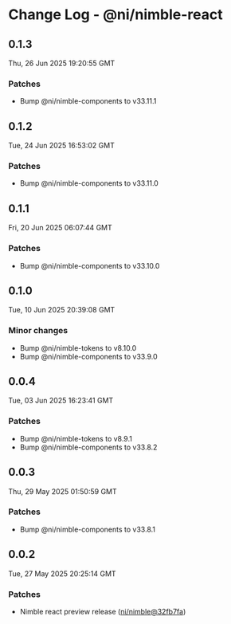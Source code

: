 # Change Log - @ni/nimble-react

<!-- This log was last generated on Thu, 26 Jun 2025 19:20:55 GMT and should not be manually modified. -->

<!-- Start content -->

## 0.1.3

Thu, 26 Jun 2025 19:20:55 GMT

### Patches

- Bump @ni/nimble-components to v33.11.1

## 0.1.2

Tue, 24 Jun 2025 16:53:02 GMT

### Patches

- Bump @ni/nimble-components to v33.11.0

## 0.1.1

Fri, 20 Jun 2025 06:07:44 GMT

### Patches

- Bump @ni/nimble-components to v33.10.0

## 0.1.0

Tue, 10 Jun 2025 20:39:08 GMT

### Minor changes

- Bump @ni/nimble-tokens to v8.10.0
- Bump @ni/nimble-components to v33.9.0

## 0.0.4

Tue, 03 Jun 2025 16:23:41 GMT

### Patches

- Bump @ni/nimble-tokens to v8.9.1
- Bump @ni/nimble-components to v33.8.2

## 0.0.3

Thu, 29 May 2025 01:50:59 GMT

### Patches

- Bump @ni/nimble-components to v33.8.1

## 0.0.2

Tue, 27 May 2025 20:25:14 GMT

### Patches

- Nimble react preview release ([ni/nimble@32fb7fa](https://github.com/ni/nimble/commit/32fb7facb3daf1d092a47119110504f7206a92eb))
